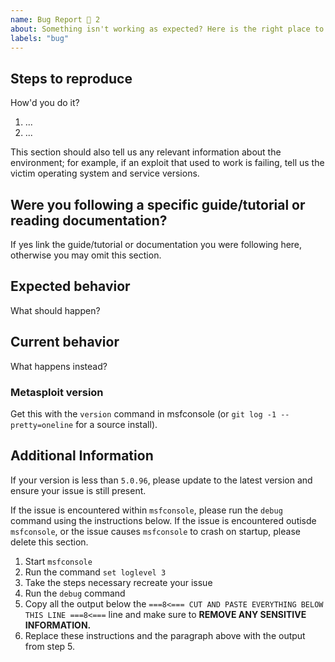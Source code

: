 ```yaml
---
name: Bug Report 🐞 2
about: Something isn't working as expected? Here is the right place to report.
labels: "bug"
---
```


<!--
  Please fill out each section below, otherwise, your issue will be closed. This info allows Metasploit maintainers to diagnose (and fix!) your issue as quickly as possible.

  Useful Links:
  - Wiki: https://github.com/rapid7/metasploit-framework/wiki
  - Reporting a Bug: https://github.com/rapid7/metasploit-framework/wiki/Reporting-a-Bug

  Before opening a new issue, please search existing issues: https://github.com/rapid7/metasploit-framework/issues
-->

## Steps to reproduce

How'd you do it?

1. ...
2. ...

This section should also tell us any relevant information about the
environment; for example, if an exploit that used to work is failing,
tell us the victim operating system and service versions.

## Were you following a specific guide/tutorial or reading documentation?

If yes link the guide/tutorial or documentation you were following here, otherwise you may omit this section.

## Expected behavior

What should happen?

## Current behavior

What happens instead?

### Metasploit version

Get this with the `version` command in msfconsole (or `git log -1 --pretty=oneline` for a source install).

## Additional Information
If your version is less than `5.0.96`, please update to the latest version and ensure your issue is still present.

If the issue is encountered within `msfconsole`, please run the `debug` command using the instructions below. If the issue is encountered outisde `msfconsole`, or the issue causes `msfconsole` to crash on startup, please delete this section.

1. Start `msfconsole`
2. Run the command `set loglevel 3`
3. Take the steps necessary recreate your issue
4. Run the `debug` command
5. Copy all the output below the `===8<=== CUT AND PASTE EVERYTHING BELOW THIS LINE ===8<===` line and make sure to **REMOVE ANY SENSITIVE INFORMATION.**
6. Replace these instructions and the paragraph above with the output from step 5.
